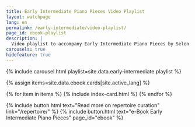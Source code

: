 ```yaml
---
title: Early Intermediate Piano Pieces Video Playlist
layout: watchpage
lang: en
permalink: /early-intermediate/video-playlist/
page_id: ebook-playlist
description: |
  Video playlist to accompany Early Intermediate Piano Pieces by Selen Apaydin. 23 curated compositions for students and teachers transitioning from beginner to intermediate levels.
carousels: true
hidefeature: true
---
```


{% include carousel.html playlist=site.data.early-intermediate.playlist %}

{% assign items=site.data.ebook.cards[site.active_lang] %}
<section id="wide-div">
  <section class="hero" id="blog">
    {% for item in items %}
        {% include index-card.html %}
    {% endfor %}
  </section>
</section>

{% include button.html text="Read more on repertoire curation" link="/repertoire/" %} {% include button.html text="e-Book Early Intermediate Piano Pieces" page_id="ebook" %} 
